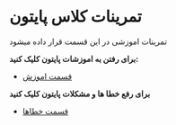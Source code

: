 # تمرینات کلاس پایتون
تمرینات اموزشی در  این قسمت قرار داده میشود

__برای رفتن به اموزشات پایتون کلیک کنید:__

* [قسمت اموزش](https://github.com/ahmadreza1383/Python_Class/tree/class)

 __برای رفع خطا ها و مشکلات پایتون کلیک کنید__ 

* [قسمت خطاها](https://github.com/ahmadreza1383/Python_Class/tree/Error)
